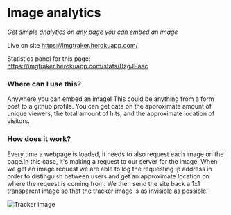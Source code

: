 # Image analytics
*Get simple analytics on any page you can embed an image*

Live on site https://imgtraker.herokuapp.com/

Statistics panel for this page: https://imgtraker.herokuapp.com/stats/BzgJPaac

### Where can I use this?
Anywhere you can embed an image! This could be anything from a form post to a github profile. You can get data on the
approximate amount of unique viewers, the total amount of hits, and the approximate location of visitors.

### How does it work?
Every time a webpage is loaded, it needs to also request each image on the page.In this case, it's making a request to
our server for the image. When we get an image request we are able to log the requesting ip address in order to
distinguish between users and get an approximate location on where the request is coming from. We then send the site
back a 1x1 transparent image so that the tracker image is as invisible as possible.

![Tracker image](https://imgtraker.herokuapp.com/img/BzgJPaac.jpeg)
